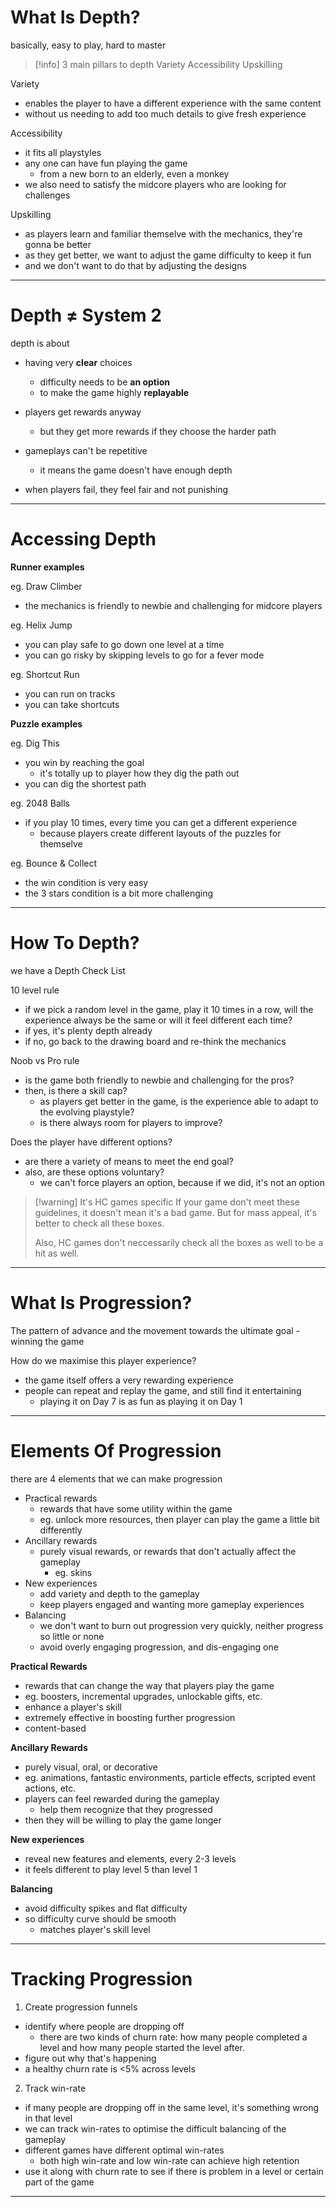 # What Is Depth?
basically, easy to play, hard to master

> [!info] 3 main pillars to depth
> Variety
> Accessibility
> Upskilling

Variety
* enables the player to have a different experience with the same content
* without us needing to add too much details to give fresh experience

Accessibility
* it fits all playstyles
* any one can have fun playing the game
	* from a new born to an elderly, even a monkey
* we also need to satisfy the midcore players who are looking for challenges

Upskilling
* as players learn and familiar themselve with the mechanics, they're gonna be better
* as they get better, we want to adjust the game difficulty to keep it fun
* and we don't want to do that by adjusting the designs
___

# Depth ≠ System 2

depth is about
* having very **clear** choices
	* difficulty needs to be **an option**
	* to make the game highly **replayable**
* players get rewards anyway
	* but they get more rewards if they choose the harder path

* gameplays can't be repetitive
	* it means the game doesn't have enough depth
* when players fail, they feel fair and not punishing
___

# Accessing Depth


**Runner examples**

eg. Draw Climber
* the mechanics is friendly to newbie and challenging for midcore players

eg. Helix Jump
* you can play safe to go down one level at a time
* you can go risky by skipping levels to go for a fever mode

eg. Shortcut Run
* you can run on tracks
* you can take shortcuts


**Puzzle examples**

eg. Dig This
* you win by reaching the goal
	* it's totally up to player how they dig the path out
* you can dig the shortest path

eg. 2048 Balls
* if you play 10 times, every time you can get a different experience
	* because players create different layouts of the puzzles for themselve

eg. Bounce & Collect
* the win condition is very easy
* the 3 stars condition is a bit more challenging
___

# How To Depth?
we have a Depth Check List

10 level rule
* if we pick a random level in the game, play it 10 times in a row, will the experience always be the same or will it feel different each time?
* if yes, it's plenty depth already
* if no, go back to the drawing board and re-think the mechanics

Noob vs Pro rule
* is the game both friendly to newbie and challenging for the pros?
* then, is there a skill cap?
	* as players get better in the game, is the experience able to adapt to the evolving playstyle?
	* is there always room for players to improve?

Does the player have different options?
* are there a variety of means to meet the end goal?
* also, are these options voluntary?
	* we can't force players an option, because if we did, it's not an option

> [!warning] It's HC games specific
> If your game don't meet these guidelines, it doesn't mean it's a bad game.
> But for mass appeal, it's better to check all these boxes.
> 
> Also, HC games don't neccessarily check all the boxes as well to be a hit as well.

___

# What Is Progression?
The pattern of advance and the movement towards the ultimate goal - winning the game

How do we maximise this player experience?
* the game itself offers a very rewarding experience
* people can repeat and replay the game, and still find it entertaining
	* playing it on Day 7 is as fun as playing it on Day 1
___

# Elements Of Progression

there are 4 elements that we can make progression
* Practical rewards
	* rewards that have some utility within the game
	* eg. unlock more resources, then player can play the game a little bit differently
* Ancillary rewards
	* purely visual rewards, or rewards that don't actually affect the gameplay
		* eg. skins
* New experiences
	* add variety and depth to the gameplay
	* keep players engaged and wanting more gameplay experiences
* Balancing
	* we don't want to burn out progression very quickly, neither progress so little or none
	* avoid overly engaging progression, and dis-engaging one


**Practical Rewards**
* rewards that can change the way that players play the game
* eg. boosters, incremental upgrades, unlockable gifts, etc.
* enhance a player's skill
* extremely effective in boosting further progression
* content-based

**Ancillary Rewards**
* purely visual, oral, or decorative
* eg. animations, fantastic environments, particle effects, scripted event actions, etc.
* players can feel rewarded during the gameplay
	* help them recognize that they progressed
* then they will be willing to play the game longer

**New experiences**
* reveal new features and elements, every 2-3 levels
* it feels different to play level 5 than level 1

**Balancing**
* avoid difficulty spikes and flat difficulty
* so difficulty curve should be smooth
	* matches player's skill level
___

# Tracking Progression

1. Create progression funnels
* identify where people are dropping off
	* there are two kinds of churn rate: how many people completed a level and how many people started the level after.
* figure out why that's happening
* a healthy churn rate is <5% across levels

2. Track win-rate
* if many people are dropping off in the same level, it's something wrong in that level
* we can track win-rates to optimise the difficult balancing of the gameplay
* different games have different optimal win-rates
	* both high win-rate and low win-rate can achieve high retention
* use it along with churn rate to see if there is problem in a level or certain part of the game
___
